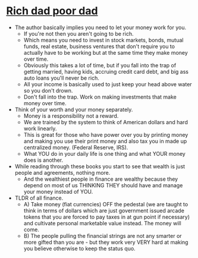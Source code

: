 # [Rich dad poor dad](http://goodreads.com/book/show/69571)

- The author basically implies you need to let your money work for you.
  - If you're not then you aren't going to be rich.
  - Which means you need to invest in stock markets, bonds, mutual funds, real estate, business ventures that don't require you to actually have to be working but at the same time they make money over time.
  - Obviously this takes a lot of time, but if you fall into the trap of getting married, having kids, accruing credit card debt, and big ass auto loans you'll never be rich.
  - All your income is basically used to just keep your head above water so you don't drown.
  - Don't fall into the trap. Work on making investments that make money over time.
- Think of your worth and your money separately.
  - Money is a responsibility not a reward.
  - We are trained by the system to think of American dollars and hard work linearly.
  - This is great for those who have power over you by printing money and making you use their print money and also tax you in made up centralized money. (Federal Reserve, IRS).
  - What YOU do in your daily life is one thing and what YOUR money does is another.
- While reading through these books you start to see that wealth is just people and agreements, nothing more.
  - And the wealthiest people in finance are wealthy because they depend on most of us THINKING THEY should have and manage your money instead of YOU.
- TLDR of all finance.
  - A) Take money (fiat currencies) OFF the pedestal (we are taught to think in terms of dollars which are just government issued arcade tokens that you are forced to pay taxes in at gun point if necessary) and cultivate personal marketable value instead. The money will come.
  - B) The people pulling the financial strings are not any smarter or more gifted than you are - but they work very VERY hard at making you believe otherwise to keep the status quo.
